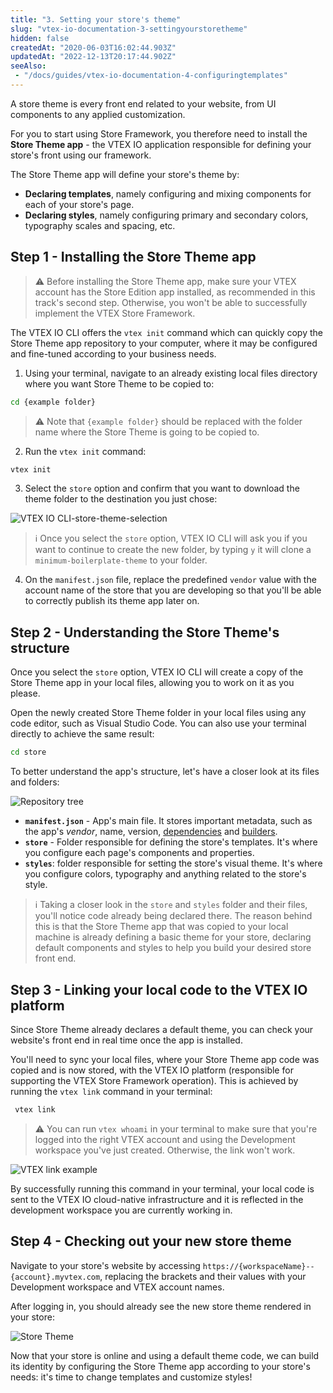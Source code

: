 ```yaml
---
title: "3. Setting your store's theme"
slug: "vtex-io-documentation-3-settingyourstoretheme"
hidden: false
createdAt: "2020-06-03T16:02:44.903Z"
updatedAt: "2022-12-13T20:17:44.902Z"
seeAlso:
 - "/docs/guides/vtex-io-documentation-4-configuringtemplates"
---
```


A store theme is every front end related to your website, from UI components to any applied customization.

For you to start using Store Framework, you therefore need to install the **Store Theme app** - the VTEX IO application responsible for defining your store's front using our framework.

The Store Theme app will define your store's theme by:

- **Declaring templates**, namely configuring and mixing components for each of your store's page.
- **Declaring styles**, namely configuring primary and secondary colors, typography scales and spacing, etc.

## Step 1 - Installing the Store Theme app

> ⚠️ Before installing the Store Theme app, make sure your VTEX account has the Store Edition app installed, as recommended in this track's second step. Otherwise, you won't be able to successfully implement the VTEX Store Framework.

The VTEX IO CLI offers the `vtex init` command which can quickly copy the Store Theme app repository to your computer, where it may be configured and fine-tuned according to your business needs.

1. Using your terminal, navigate to an already existing local files directory where you want Store Theme to be copied to:

```sh
cd {example folder}
```

> ⚠️ Note that `{example folder}` should be replaced with the folder name where the Store Theme is going to be copied to.

2. Run the `vtex init` command:

```sh
vtex init
```

3. Select the `store` option and confirm that you want to download the theme folder to the destination you just chose:

![VTEX IO CLI-store-theme-selection](https://cdn.jsdelivr.net/gh/vtexdocs/dev-portal-content@main/images/vtex-io-documentation-3-settingyourstoretheme-0.png)

> ℹ️ Once you select the `store` option, VTEX IO CLI will ask you if you want to continue to create the new folder, by typing `y` it will clone a `minimum-boilerplate-theme` to your folder.

4. On the `manifest.json` file, replace the predefined `vendor` value with the account name of the store that you are developing so that you'll be able to correctly publish its theme app later on.

## Step 2 - Understanding the Store Theme's structure

Once you select the `store` option, VTEX IO CLI will create a copy of the Store Theme app in your local files, allowing you to work on it as you please.

Open the newly created Store Theme folder in your local files using any code editor, such as Visual Studio Code. You can also use your terminal directly to achieve the same result:

```sh
cd store
```

To better understand the app's structure, let's have a closer look at its files and folders:

![Repository tree](https://cdn.jsdelivr.net/gh/vtexdocs/dev-portal-content@main/images/vtex-io-documentation-3-settingyourstoretheme-1.png)

- **`manifest.json`** - App's main file. It stores important metadata, such as the app's *vendor*, name, version, [dependencies](https://developers.vtex.com/docs/guides/vtex-io-documentation-dependencies/) and [builders](https://developers.vtex.com/docs/guides/vtex-io-documentation-builders/).
- **`store`** - Folder responsible for defining the store's templates. It's where you configure each page's components and properties.
- **`styles`**: folder responsible for setting the store's visual theme. It's where you configure colors, typography and anything related to the store's style.

> ℹ️ Taking a closer look in the `store` and `styles` folder and their files, you'll notice code already being declared there. The reason behind this is that the Store Theme app that was copied to your local machine is already defining a basic theme for your store, declaring default components and styles to help you build your desired store front end.

## Step 3 - Linking your local code to the VTEX IO platform

Since Store Theme already declares a default theme, you can check your website's front end in real time once the app is installed.

You'll need to sync your local files, where your Store Theme app code was copied and is now stored, with the VTEX IO platform (responsible for supporting the VTEX Store Framework operation). This is achieved by running the `vtex link` command in your terminal:

```sh
 vtex link
```

> ⚠️ You can run `vtex whoami` in your terminal to make sure that you're logged into the right VTEX account and using the Development workspace you've just created. Otherwise, the link won't work.

![VTEX link example](https://cdn.jsdelivr.net/gh/vtexdocs/dev-portal-content@main/images/vtex-io-documentation-3-settingyourstoretheme-2.png)

By successfully running this command in your terminal, your local code is sent to the VTEX IO cloud-native infrastructure and it is reflected in the development workspace you are currently working in.

## Step 4 - Checking out your new store theme

Navigate to your store's website by accessing `https://{workspaceName}--{account}.myvtex.com`, replacing the brackets and their values with your Development workspace and VTEX account names.

After logging in, you should already see the new store theme rendered in your store:

![Store Theme](https://cdn.jsdelivr.net/gh/vtexdocs/dev-portal-content@main/images/vtex-io-documentation-3-settingyourstoretheme-3.png)

Now that your store is online and using a default theme code, we can build its identity by configuring the Store Theme app according to your store's needs: it's time to change templates and customize styles!
